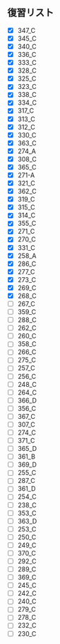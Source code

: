 ## 復習リスト

- [x] 347_C
- [x] 345_C
- [x] 340_C
- [x] 336_C
- [x] 333_C
- [x] 328_C
- [x] 325_C
- [x] 323_C
- [x] 338_C
- [x] 334_C
- [x] 317_C
- [x] 313_C
- [x] 312_C
- [x] 330_C
- [x] 363_C
- [x] 274_A
- [x] 308_C
- [x] 365_C
- [x] 271-A
- [x] 321_C
- [x] 362_C
- [x] 319_C
- [x] 315_C
- [x] 314_C
- [x] 355_C
- [x] 271_C
- [x] 270_C
- [x] 331_C
- [x] 258_A
- [x] 286_C
- [x] 277_C
- [x] 273_C
- [x] 269_C
- [x] 268_C
- [ ] 267_C
- [ ] 359_C
- [ ] 288_C
- [ ] 262_C
- [ ] 260_C
- [ ] 358_C
- [ ] 266_C
- [ ] 275_C
- [ ] 257_C
- [ ] 256_C
- [ ] 248_C
- [ ] 264_C
- [ ] 366_D
- [ ] 356_C
- [ ] 367_C
- [ ] 307_C
- [ ] 274_C
- [ ] 371_C
- [ ] 365_D
- [ ] 361_B
- [ ] 369_D
- [ ] 255_C
- [ ] 287_C
- [ ] 361_D
- [ ] 254_C
- [ ] 238_C
- [ ] 353_C
- [ ] 363_D
- [ ] 253_C
- [ ] 250_C
- [ ] 249_C
- [ ] 370_C
- [ ] 292_C
- [ ] 289_C
- [ ] 369_C
- [ ] 245_C
- [ ] 242_C
- [ ] 240_C
- [ ] 279_C
- [ ] 278_C
- [ ] 232_C
- [ ] 230_C
